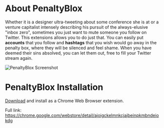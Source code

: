 # About PenaltyBlox

Whether it is a designer ultra-tweeting about some conference she is at or a venture capitalist intensely describing his pursuit of the always-elusive "inbox zero", sometimes you just want to mute someone you follow on Twitter. 
This extensions allows you to do just that. You can easily put **accounts** that you follow and **hashtags** that you wish would go away in the penalty box, where they will be silenced and feel shame. 
When you have deemed their sins absolved, you can let them out, free to fill your Twitter stream again.

![PenaltyBlox Screenshot](https://lh3.googleusercontent.com/-dXzlsrbw6cc/TsG38RkEHmI/AAAAAAAAAcY/42eaWWYV370/s640/penaltyblox.jpg)

# PenaltyBlox Installation

[Download](https://chrome.google.com/webstore/detail/ajoigckelmnkcjajbeinpkmbndeiokdg "Google Web Store") and install as a Chrome Web Browser extension.

Full link: <a title="Google Web Store" href="https://chrome.google.com/webstore/detail/ajoigckelmnkcjajbeinpkmbndeiokdg">https://chrome.google.com/webstore/detail/ajoigckelmnkcjajbeinpkmbndeiokdg</a>
